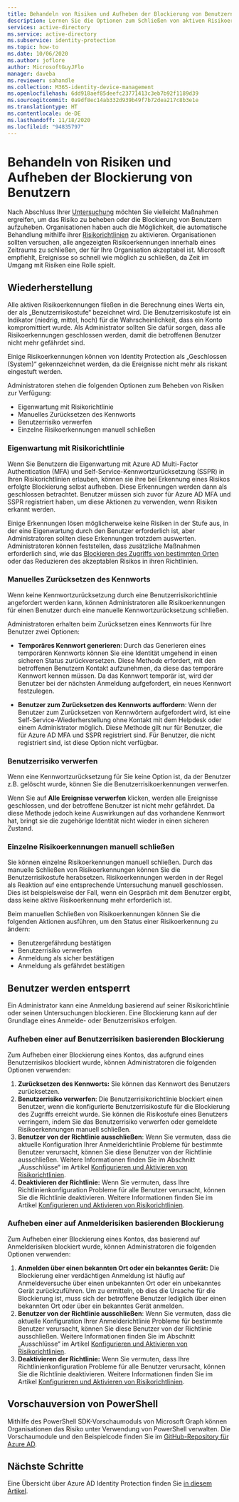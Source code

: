 ```yaml
---
title: Behandeln von Risiken und Aufheben der Blockierung von Benutzern in Azure AD Identity Protection
description: Lernen Sie die Optionen zum Schließen von aktiven Risikoerkennungen kennen.
services: active-directory
ms.service: active-directory
ms.subservice: identity-protection
ms.topic: how-to
ms.date: 10/06/2020
ms.author: joflore
author: MicrosoftGuyJFlo
manager: daveba
ms.reviewer: sahandle
ms.collection: M365-identity-device-management
ms.openlocfilehash: 6dd918aef85deefc23771413c3eb7b92f1189d39
ms.sourcegitcommit: 0a9df8ec14ab332d939b49f7b72dea217c8b3e1e
ms.translationtype: HT
ms.contentlocale: de-DE
ms.lasthandoff: 11/18/2020
ms.locfileid: "94835797"
---
```

# <a name="remediate-risks-and-unblock-users"></a>Behandeln von Risiken und Aufheben der Blockierung von Benutzern

Nach Abschluss Ihrer [Untersuchung](howto-identity-protection-investigate-risk.md) möchten Sie vielleicht Maßnahmen ergreifen, um das Risiko zu beheben oder die Blockierung von Benutzern aufzuheben. Organisationen haben auch die Möglichkeit, die automatische Behandlung mithilfe ihrer [Risikorichtlinien](howto-identity-protection-configure-risk-policies.md) zu aktivieren. Organisationen sollten versuchen, alle angezeigten Risikoerkennungen innerhalb eines Zeitraums zu schließen, der für Ihre Organisation akzeptabel ist. Microsoft empfiehlt, Ereignisse so schnell wie möglich zu schließen, da Zeit im Umgang mit Risiken eine Rolle spielt.

## <a name="remediation"></a>Wiederherstellung

Alle aktiven Risikoerkennungen fließen in die Berechnung eines Werts ein, der als „Benutzerrisikostufe“ bezeichnet wird. Die Benutzerrisikostufe ist ein Indikator (niedrig, mittel, hoch) für die Wahrscheinlichkeit, dass ein Konto kompromittiert wurde. Als Administrator sollten Sie dafür sorgen, dass alle Risikoerkennungen geschlossen werden, damit die betroffenen Benutzer nicht mehr gefährdet sind.

Einige Risikoerkennungen können von Identity Protection als „Geschlossen (System)“ gekennzeichnet werden, da die Ereignisse nicht mehr als riskant eingestuft werden.

Administratoren stehen die folgenden Optionen zum Beheben von Risiken zur Verfügung:

- Eigenwartung mit Risikorichtlinie
- Manuelles Zurücksetzen des Kennworts
- Benutzerrisiko verwerfen
- Einzelne Risikoerkennungen manuell schließen

### <a name="self-remediation-with-risk-policy"></a>Eigenwartung mit Risikorichtlinie

Wenn Sie Benutzern die Eigenwartung mit Azure AD Multi-Factor Authentication (MFA) und Self-Service-Kennwortzurücksetzung (SSPR) in Ihren Risikorichtlinien erlauben, können sie ihre bei Erkennung eines Risikos erfolgte Blockierung selbst aufheben. Diese Erkennungen werden dann als geschlossen betrachtet. Benutzer müssen sich zuvor für Azure AD MFA und SSPR registriert haben, um diese Aktionen zu verwenden, wenn Risiken erkannt werden.

Einige Erkennungen lösen möglicherweise keine Risiken in der Stufe aus, in der eine Eigenwartung durch den Benutzer erforderlich ist, aber Administratoren sollten diese Erkennungen trotzdem auswerten. Administratoren können feststellen, dass zusätzliche Maßnahmen erforderlich sind, wie das [Blockieren des Zugriffs von bestimmten Orten](../conditional-access/howto-conditional-access-policy-location.md) oder das Reduzieren des akzeptablen Risikos in ihren Richtlinien.

### <a name="manual-password-reset"></a>Manuelles Zurücksetzen des Kennworts

Wenn keine Kennwortzurücksetzung durch eine Benutzerrisikorichtlinie angefordert werden kann, können Administratoren alle Risikoerkennungen für einen Benutzer durch eine manuelle Kennwortzurücksetzung schließen.

Administratoren erhalten beim Zurücksetzen eines Kennworts für Ihre Benutzer zwei Optionen:

- **Temporäres Kennwort generieren**: Durch das Generieren eines temporären Kennworts können Sie eine Identität umgehend in einen sicheren Status zurückversetzen. Diese Methode erfordert, mit den betroffenen Benutzern Kontakt aufzunehmen, da diese das temporäre Kennwort kennen müssen. Da das Kennwort temporär ist, wird der Benutzer bei der nächsten Anmeldung aufgefordert, ein neues Kennwort festzulegen.

- **Benutzer zum Zurücksetzen des Kennworts auffordern**: Wenn der Benutzer zum Zurücksetzen von Kennwörtern aufgefordert wird, ist eine Self-Service-Wiederherstellung ohne Kontakt mit dem Helpdesk oder einem Administrator möglich. Diese Methode gilt nur für Benutzer, die für Azure AD MFA und SSPR registriert sind. Für Benutzer, die nicht registriert sind, ist diese Option nicht verfügbar.

### <a name="dismiss-user-risk"></a>Benutzerrisiko verwerfen

Wenn eine Kennwortzurücksetzung für Sie keine Option ist, da der Benutzer z.B. gelöscht wurde, können Sie die Benutzerrisikoerkennungen verwerfen.

Wenn Sie auf **Alle Ereignisse verwerfen** klicken, werden alle Ereignisse geschlossen, und der betroffene Benutzer ist nicht mehr gefährdet. Da diese Methode jedoch keine Auswirkungen auf das vorhandene Kennwort hat, bringt sie die zugehörige Identität nicht wieder in einen sicheren Zustand. 

### <a name="close-individual-risk-detections-manually"></a>Einzelne Risikoerkennungen manuell schließen

Sie können einzelne Risikoerkennungen manuell schließen. Durch das manuelle Schließen von Risikoerkennungen können Sie die Benutzerrisikostufe herabsetzen. Risikoerkennungen werden in der Regel als Reaktion auf eine entsprechende Untersuchung manuell geschlossen. Dies ist beispielsweise der Fall, wenn ein Gespräch mit dem Benutzer ergibt, dass keine aktive Risikoerkennung mehr erforderlich ist. 
 
Beim manuellen Schließen von Risikoerkennungen können Sie die folgenden Aktionen ausführen, um den Status einer Risikoerkennung zu ändern:

- Benutzergefährdung bestätigen
- Benutzerrisiko verwerfen
- Anmeldung als sicher bestätigen
- Anmeldung als gefährdet bestätigen

## <a name="unblocking-users"></a>Benutzer werden entsperrt

Ein Administrator kann eine Anmeldung basierend auf seiner Risikorichtlinie oder seinen Untersuchungen blockieren. Eine Blockierung kann auf der Grundlage eines Anmelde- oder Benutzerrisikos erfolgen.

### <a name="unblocking-based-on-user-risk"></a>Aufheben einer auf Benutzerrisiken basierenden Blockierung

Zum Aufheben einer Blockierung eines Kontos, das aufgrund eines Benutzerrisikos blockiert wurde, können Administratoren die folgenden Optionen verwenden:

1. **Zurücksetzen des Kennworts:** Sie können das Kennwort des Benutzers zurücksetzen.
1. **Benutzerrisiko verwerfen**: Die Benutzerrisikorichtlinie blockiert einen Benutzer, wenn die konfigurierte Benutzerrisikostufe für die Blockierung des Zugriffs erreicht wurde. Sie können die Risikostufe eines Benutzers verringern, indem Sie das Benutzerrisiko verwerfen oder gemeldete Risikoerkennungen manuell schließen.
1. **Benutzer von der Richtlinie ausschließen**: Wenn Sie vermuten, dass die aktuelle Konfiguration Ihrer Anmelderichtlinie Probleme für bestimmte Benutzer verursacht, können Sie diese Benutzer von der Richtlinie ausschließen. Weitere Informationen finden Sie im Abschnitt „Ausschlüsse“ im Artikel [ Konfigurieren und Aktivieren von Risikorichtlinien](howto-identity-protection-configure-risk-policies.md#exclusions).
1. **Deaktivieren der Richtlinie:** Wenn Sie vermuten, dass Ihre Richtlinienkonfiguration Probleme für alle Benutzer verursacht, können Sie die Richtlinie deaktivieren. Weitere Informationen finden Sie im Artikel [ Konfigurieren und Aktivieren von Risikorichtlinien](howto-identity-protection-configure-risk-policies.md).

### <a name="unblocking-based-on-sign-in-risk"></a>Aufheben einer auf Anmelderisiken basierenden Blockierung

Zum Aufheben einer Blockierung eines Kontos, das basierend auf Anmelderisiken blockiert wurde, können Administratoren die folgenden Optionen verwenden:

1. **Anmelden über einen bekannten Ort oder ein bekanntes Gerät:** Die Blockierung einer verdächtigen Anmeldung ist häufig auf Anmeldeversuche über einen unbekannten Ort oder ein unbekanntes Gerät zurückzuführen. Um zu ermitteln, ob dies die Ursache für die Blockierung ist, muss sich der betroffene Benutzer lediglich über einen bekannten Ort oder über ein bekanntes Gerät anmelden.
1. **Benutzer von der Richtlinie ausschließen**: Wenn Sie vermuten, dass die aktuelle Konfiguration Ihrer Anmelderichtlinie Probleme für bestimmte Benutzer verursacht, können Sie diese Benutzer von der Richtlinie ausschließen. Weitere Informationen finden Sie im Abschnitt „Ausschlüsse“ im Artikel [ Konfigurieren und Aktivieren von Risikorichtlinien](howto-identity-protection-configure-risk-policies.md#exclusions).
1. **Deaktivieren der Richtlinie:** Wenn Sie vermuten, dass Ihre Richtlinienkonfiguration Probleme für alle Benutzer verursacht, können Sie die Richtlinie deaktivieren. Weitere Informationen finden Sie im Artikel [ Konfigurieren und Aktivieren von Risikorichtlinien](howto-identity-protection-configure-risk-policies.md).

## <a name="powershell-preview"></a>Vorschauversion von PowerShell

Mithilfe des PowerShell SDK-Vorschaumoduls von Microsoft Graph können Organisationen das Risiko unter Verwendung von PowerShell verwalten. Die Vorschaumodule und den Beispielcode finden Sie im [GitHub-Repository für Azure AD](https://github.com/AzureAD/IdentityProtectionTools).

## <a name="next-steps"></a>Nächste Schritte

Eine Übersicht über Azure AD Identity Protection finden Sie [in diesem Artikel](overview-identity-protection.md).
